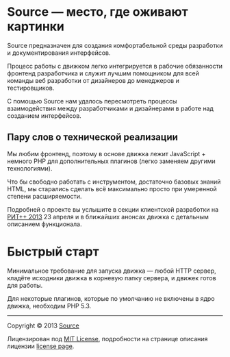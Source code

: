 # Source — место, где оживают картинки

Source предназначен для создания комфортабельной среды разработки и документирования интерфейсов.

Процесс работы с движком легко интегрируется в рабочие обязанности фронтенд разработчика и служит лучшим помощником для всей команды веб разработки от дизайнеров до менеджеров и тестировщиков.

С помощью Source нам удалось пересмотреть процессы взаимодействия между разработчиками и дизайнерами в работе над созданием интерфейсов.

## Пару слов о технической реализации

Мы любим фронтенд, поэтому в основе движка лежит JavaScript + немного PHP для дополнительных плагинов (легко заменяем другими технологиями).

Что бы свободно работать с инструментом, достаточно базовых знаний HTML, мы старались сделать всё максимально просто при умеренной степени расширяемости.

Подробней о проекте вы услышите в секции клиентской разработки на [РИТ++ 2013](http://ritconf.ru/) 23 апреля и в ближайших анонсах движка с детальным описанием функционала.

# Быстрый старт

Минимальное требование для запуска движка — любой HTTP сервер, кладёте исходники движка в корневую папку сервера, и движек готов для работы.

Для некоторые плагинов, которые по умолчанию не включены в ядро движка, необходим PHP 5.3. 

___

Copyright © 2013 [Source](http://sourcejs.ru)

Лицензирован под [MIT License](https://ru.wikipedia.org/wiki/%D0%9B%D0%B8%D1%86%D0%B5%D0%BD%D0%B7%D0%B8%D1%8F_MIT), подробности на странице описания лицензии [license page](http://github.com/sourcejs/source/wiki/MIT-License).